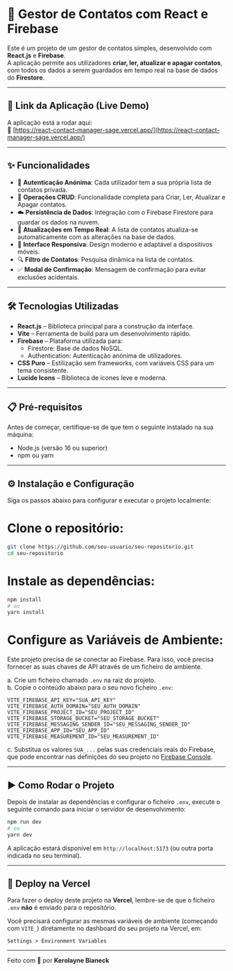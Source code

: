# 📇 Gestor de Contatos com React e Firebase

Este é um projeto de um gestor de contatos simples, desenvolvido com **React.js** e **Firebase**.  
A aplicação permite aos utilizadores **criar, ler, atualizar e apagar contatos**, com todos os dados a serem guardados em tempo real na base de dados do **Firestore**.

---

## 🚀 Link da Aplicação (Live Demo)

A aplicação está a rodar aqui:  
🔗 [https://react-contact-manager-sage.vercel.app/](https://react-contact-manager-sage.vercel.app/)

---

## ✨ Funcionalidades

- 🔐 **Autenticação Anónima**: Cada utilizador tem a sua própria lista de contatos privada.
- 📁 **Operações CRUD**: Funcionalidade completa para Criar, Ler, Atualizar e Apagar contatos.
- ☁️ **Persistência de Dados**: Integração com o Firebase Firestore para guardar os dados na nuvem.
- 🔄 **Atualizações em Tempo Real**: A lista de contatos atualiza-se automaticamente com as alterações na base de dados.
- 📱 **Interface Responsiva**: Design moderno e adaptável a dispositivos móveis.
- 🔍 **Filtro de Contatos**: Pesquisa dinâmica na lista de contatos.
- ✅ **Modal de Confirmação**: Mensagem de confirmação para evitar exclusões acidentais.

---

## 🛠️ Tecnologias Utilizadas

- **React.js** – Biblioteca principal para a construção da interface.
- **Vite** – Ferramenta de build para um desenvolvimento rápido.
- **Firebase** – Plataforma utilizada para:
  - Firestore: Base de dados NoSQL.
  - Authentication: Autenticação anónima de utilizadores.
- **CSS Puro** – Estilização sem frameworks, com variáveis CSS para um tema consistente.
- **Lucide Icons** – Biblioteca de ícones leve e moderna.

---

## 📋 Pré-requisitos

Antes de começar, certifique-se de que tem o seguinte instalado na sua máquina:

- Node.js (versão 16 ou superior)
- npm ou yarn

---

## ⚙️ Instalação e Configuração

Siga os passos abaixo para configurar e executar o projeto localmente:

# **Clone o repositório:**

   ```bash
   git clone https://github.com/seu-usuario/seu-repositorio.git
   cd seu-repositorio
   ```

# **Instale as dependências:**

   ```bash
   npm install
   # ou
   yarn install
   ```

# **Configure as Variáveis de Ambiente:**

   Este projeto precisa de se conectar ao Firebase. Para isso, você precisa fornecer as suas chaves de API através de um ficheiro de ambiente.

   a. Crie um ficheiro chamado `.env` na raiz do projeto.  
   b. Copie o conteúdo abaixo para o seu novo ficheiro `.env`:

   ```env
   VITE_FIREBASE_API_KEY="SUA_API_KEY"
   VITE_FIREBASE_AUTH_DOMAIN="SEU_AUTH_DOMAIN"
   VITE_FIREBASE_PROJECT_ID="SEU_PROJECT_ID"
   VITE_FIREBASE_STORAGE_BUCKET="SEU_STORAGE_BUCKET"
   VITE_FIREBASE_MESSAGING_SENDER_ID="SEU_MESSAGING_SENDER_ID"
   VITE_FIREBASE_APP_ID="SEU_APP_ID"
   VITE_FIREBASE_MEASUREMENT_ID="SEU_MEASUREMENT_ID"
   ```

   c. Substitua os valores `SUA_...` pelas suas credenciais reais do Firebase, que pode encontrar nas definições do seu projeto no [Firebase Console](https://console.firebase.google.com/).

---

## ▶️ Como Rodar o Projeto

Depois de instalar as dependências e configurar o ficheiro `.env`, execute o seguinte comando para iniciar o servidor de desenvolvimento:

```bash
npm run dev
# ou
yarn dev
```

A aplicação estará disponível em `http://localhost:5173` (ou outra porta indicada no seu terminal).

---

## 🚀 Deploy na Vercel

Para fazer o deploy deste projeto na **Vercel**, lembre-se de que o ficheiro `.env` **não** é enviado para o repositório.

Você precisará configurar as mesmas variáveis de ambiente (começando com `VITE_`) diretamente no dashboard do seu projeto na Vercel, em:

`Settings > Environment Variables`

---

Feito com 💙 por **Kerolayne Bianeck**
